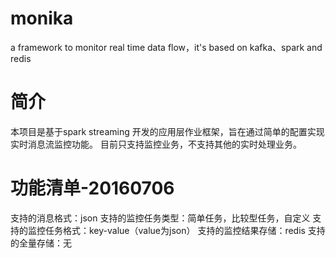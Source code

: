 # monika
a framework to monitor real time data flow，it's based on kafka、spark and redis
# 简介
本项目是基于spark streaming 开发的应用层作业框架，旨在通过简单的配置实现实时消息流监控功能。
目前只支持监控业务，不支持其他的实时处理业务。
# 功能清单-20160706
支持的消息格式：json
支持的监控任务类型：简单任务，比较型任务，自定义
支持的监控任务格式：key-value（value为json）
支持的监控结果存储：redis
支持的全量存储：无
